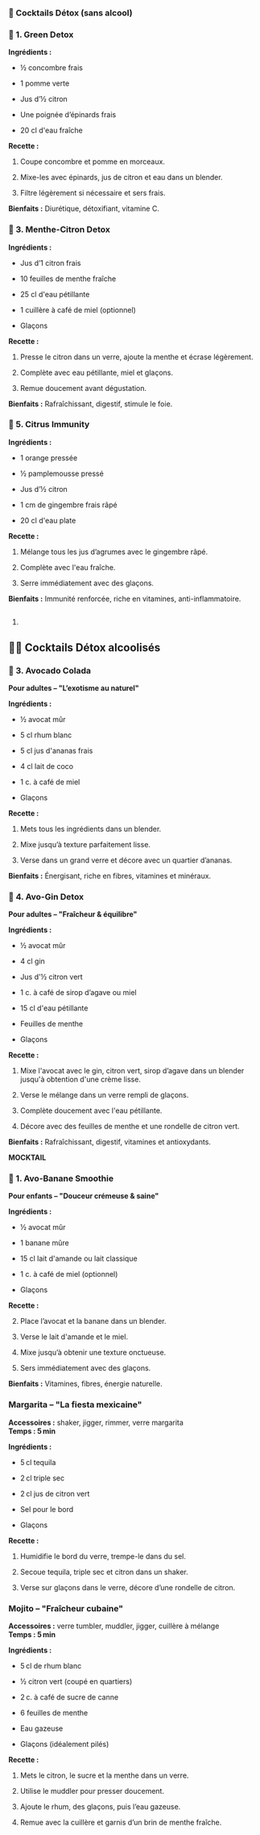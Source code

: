 ### **🥑 Cocktails Détox (sans alcool)**

### 

### **🥒 1\. Green Detox**

**Ingrédients :**

* ½ concombre frais

* 1 pomme verte

* Jus d’½ citron

* Une poignée d’épinards frais

* 20 cl d'eau fraîche

**Recette :**

1. Coupe concombre et pomme en morceaux.

2. Mixe-les avec épinards, jus de citron et eau dans un blender.

3. Filtre légèrement si nécessaire et sers frais.

**Bienfaits :** Diurétique, détoxifiant, vitamine C.

### **🌿 3\. Menthe-Citron Detox**

**Ingrédients :**

* Jus d’1 citron frais

* 10 feuilles de menthe fraîche

* 25 cl d'eau pétillante

* 1 cuillère à café de miel (optionnel)

* Glaçons

**Recette :**

1. Presse le citron dans un verre, ajoute la menthe et écrase légèrement.

2. Complète avec eau pétillante, miel et glaçons.

3. Remue doucement avant dégustation.

**Bienfaits :** Rafraîchissant, digestif, stimule le foie.

### **🍊 5\. Citrus Immunity**

**Ingrédients :**

* 1 orange pressée

* ½ pamplemousse pressé

* Jus d’½ citron

* 1 cm de gingembre frais râpé

* 20 cl d'eau plate

**Recette :**

1. Mélange tous les jus d’agrumes avec le gingembre râpé.

2. Complète avec l'eau fraîche.

3. Serre immédiatement avec des glaçons.

**Bienfaits :** Immunité renforcée, riche en vitamines, anti-inflammatoire.

## 

1. 

## **🥑🍹 Cocktails Détox alcoolisés**

### **🍍 3\. Avocado Colada**

**Pour adultes – "L’exotisme au naturel"**

**Ingrédients :**

* ½ avocat mûr

* 5 cl rhum blanc

* 5 cl jus d'ananas frais

* 4 cl lait de coco

* 1 c. à café de miel

* Glaçons

**Recette :**

1. Mets tous les ingrédients dans un blender.

2. Mixe jusqu’à texture parfaitement lisse.

3. Verse dans un grand verre et décore avec un quartier d’ananas.

**Bienfaits :** Énergisant, riche en fibres, vitamines et minéraux.

### **🍋 4\. Avo-Gin Detox**

**Pour adultes – "Fraîcheur & équilibre"**

**Ingrédients :**

* ½ avocat mûr

* 4 cl gin

* Jus d'½ citron vert

* 1 c. à café de sirop d’agave ou miel

* 15 cl d'eau pétillante

* Feuilles de menthe

* Glaçons

**Recette :**

1. Mixe l'avocat avec le gin, citron vert, sirop d’agave dans un blender jusqu'à obtention d'une crème lisse.

2. Verse le mélange dans un verre rempli de glaçons.

3. Complète doucement avec l'eau pétillante.

4. Décore avec des feuilles de menthe et une rondelle de citron vert.

**Bienfaits :** Rafraîchissant, digestif, vitamines et antioxydants.

**MOCKTAIL** 

### **🍌 1\. Avo-Banane Smoothie**

**Pour enfants – "Douceur crémeuse & saine"**

**Ingrédients :**

* ½ avocat mûr

* 1 banane mûre

* 15 cl lait d'amande ou lait classique

* 1 c. à café de miel (optionnel)

* Glaçons

**Recette :**

2. Place l’avocat et la banane dans un blender.

3. Verse le lait d'amande et le miel.

4. Mixe jusqu’à obtenir une texture onctueuse.

5. Sers immédiatement avec des glaçons.

**Bienfaits :** Vitamines, fibres, énergie naturelle.

### **Margarita – "La fiesta mexicaine"**

**Accessoires :** shaker, jigger, rimmer, verre margarita  
 **Temps : 5 min**

**Ingrédients :**

* 5 cl tequila

* 2 cl triple sec

* 2 cl jus de citron vert

* Sel pour le bord

* Glaçons

**Recette :**

1. Humidifie le bord du verre, trempe-le dans du sel.

2. Secoue tequila, triple sec et citron dans un shaker.

3. Verse sur glaçons dans le verre, décore d’une rondelle de citron.

### **Mojito – "Fraîcheur cubaine"**

**Accessoires :** verre tumbler, muddler, jigger, cuillère à mélange  
 **Temps : 5 min**

**Ingrédients :**

* 5 cl de rhum blanc

* ½ citron vert (coupé en quartiers)

* 2 c. à café de sucre de canne

* 6 feuilles de menthe

* Eau gazeuse

* Glaçons (idéalement pilés)

**Recette :**

1. Mets le citron, le sucre et la menthe dans un verre.

2. Utilise le muddler pour presser doucement.

3. Ajoute le rhum, des glaçons, puis l’eau gazeuse.

4. Remue avec la cuillère et garnis d’un brin de menthe fraîche.

